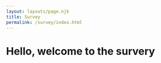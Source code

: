 ```yaml
---
layout: layouts/page.njk
title: Survey
permalink: /survey/index.html
---
```

<html>
<h1>Hello, welcome to the survery</h1>

<script defer>

window.Kno = {

kno_id: 'B0F38NN-60F4SAJ-QY8ZKT9-16ZHSAD', // this is the API key found in the "custom" integration in Settings -> Integration

customer: {

platform: 'CUSTOM', // required. Accepts CUSTOM, WOOCOMMERCE, etc, or anything you want to add.

shop: 'emmettnaughton.com',

email: 'enaughton5@example.com', // required if no phone.

phone: '1234567894', // required if no email. Must use this format.

id: 'id-from-some-platform', // optional. Must be a string.

lifetime_spent: 452.12,

lifetime_orders: 2

},

order: {

// platform: 'CUSTOM', // highly recommended if you collect data from multiple order systems. Will Accepts CUSTOM, WOOCOMMERCE, etc, or anything you want to add. Defaults to customer.platform when not found.

id: '1234567892', // required. Must be a string.

total_price: 1000,

currency: '',

},

survey : {

//id: '824b9cec-1bf6-457b-9a58-6a3888fcdeaf', // optional. the Kno id of your survey. Found in the url when editing a survey. Doesn't need to be set.

selector: 'div#example_element_for_insert' // required. The element you want to attach the survey to. Survey will be inserted after this element.

}

};

/\* Kno Custom Integration

\\* all available fields

\\* must be snake_case

{

customer: {

phone: string required (or email),

email: string required (or phone)

shop: string required,

platform: string required,

accepts_marketing: boolean,

id: string,

first_name: string,

last_name: string,

address1: string,

address2: string,

city: string,

zip: string or number,

province: string,

country: string,

country_code: string,

latitude: string,

longitude: string,

company: string,

lifetime_orders: number,

lifetime_spent: number,

},

order: {

id: string required,

total_price: number required,

platform: string,

order_number: string,

billing_address: {

address1: string,

address2: string,

city: string,

zip: string or number,

province: string,

country: string,

country_code: string,

},

currency: string,

platform_customer_id: string,

customer_locale: string,

discount_codes: string,

presentment_currency: string,

shipping_address: {

address1: string,

address2: string,

city: string,

zip: string or number

province: string,

country: string,

country_code: string,

},

subtotal_price: string,

total_tax: string,

},

survey: {

id: string,

selector: string,

},

}

\\*/



</script>

<!-- insert your script

found in the Settings -> Survey Settings -> Miscellaneous

\-->

<script src="https://www.knocdn.com/v1/embed.js?id=f33d093a-e0ba-4854-a121-a9963f0f9fad"></script>

<div id="example_element_for_insert"></div>

</html>